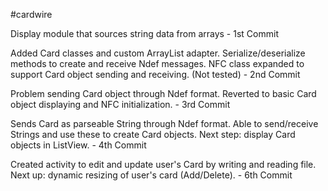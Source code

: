 #cardwire

Display module that sources string data from arrays - 1st Commit

Added Card classes and custom ArrayList adapter. Serialize/deserialize methods to create and receive Ndef messages. NFC class expanded to support Card object sending and receiving. (Not tested) - 2nd Commit

Problem sending Card object through Ndef format. Reverted to basic Card object displaying and NFC initialization. - 3rd Commit

Sends Card as parseable String through Ndef format. Able to send/receive Strings and use these to create Card objects. Next step: display Card objects in ListView. - 4th Commit

Created activity to edit and update user's Card by writing and reading file. Next up: dynamic resizing of user's card (Add/Delete). - 6th Commit
